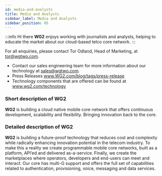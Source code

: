 ```yaml
---
id: media-and-analysts
title: Media and Analysts
sidebar_label: Media and Analysts
sidebar_position: 05
---
```


:::info Hi there
**WG2** enjoys working with journalists and analysts, helping to educate the market about our cloud-based telco core network. 
:::

For all enquiries, please contact Tor Odland, Head of Marketing, at tor@wgtwo.com. 

- Contact our sales engineering team for more information about our technology at sales@wgtwo.com.
- Press Releases www.WG2.com/blog/tags/press-release
- Technology components that are offered can be found at www.wg2.com/technology

### Short description of **WG2**

**WG2** is building a cloud native mobile core network that offers continuous development, scalability and flexibility. Bringing innovation back to the core.

### Detailed description of **WG2**

**WG2** is building a future-proof technology that reduces cost and complexity while radically enhancing innovation potential in the telecom industry. To make this a reality we create programmable mobile core networks, built as a platform, API’ed and delivered as-a-service. Finally, we create the marketplaces where operators, developers and end-users can meet and interact. Our core has multi-G support and offers the full set of capabilities related to authentication, provisioning, voice, messaging and data services.
